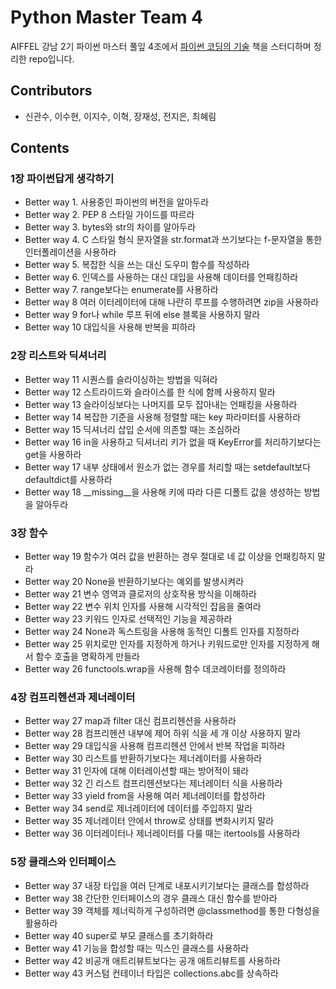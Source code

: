 # Python Master Team 4

AIFFEL 강남 2기 파이썬 마스터 풀잎 4조에서 <a href="https://www.gilbut.co.kr/book/view?bookcode=BN002890&keyword=%ED%8C%8C%EC%9D%B4%EC%8D%AC%20%EC%BD%94%EB%94%A9%EC%9D%98%20%EA%B8%B0%EC%88%A0&collection=GB_BOOK" target="_blank" rel="noopener noreferrer">파이썬 코딩의 기술</a> 책을 스터디하며 정리한 repo입니다.

## Contributors

- 신관수, 이수현, 이지수, 이혁, 장재성, 전지은, 최혜림

## Contents

### 1장 파이썬답게 생각하기

- Better way 1. 사용중인 파이썬의 버전을 알아두라
- Better way 2. PEP 8 스타일 가이드를 따르라
- Better way 3. bytes와 str의 차이를 알아두라
- Better way 4. C 스타일 형식 문자열을 str.format과 쓰기보다는 f-문자열을 통한 인터폴레이션을 사용하라
- Better way 5. 복잡한 식을 쓰는 대신 도우미 함수를 작성하라
- Better way 6. 인덱스를 사용하는 대신 대입을 사용해 데이터를 언패킹하라
- Better way 7. range보다는 enumerate를 사용하라
- Better way 8 여러 이터레이터에 대해 나란히 루프를 수행하려면 zip을 사용하라
- Better way 9 for나 while 루프 뒤에 else 블록을 사용하지 말라
- Better way 10 대입식을 사용해 반복을 피하라

### 2장 리스트와 딕셔너리

- Better way 11 시퀀스를 슬라이싱하는 방법을 익혀라
- Better way 12 스트라이드와 슬라이스를 한 식에 함께 사용하지 말라
- Better way 13 슬라이싱보다는 나머지를 모두 잡아내는 언패킹을 사용하라
- Better way 14 복잡한 기준을 사용해 정렬할 때는 key 파라미터를 사용하라
- Better way 15 딕셔너리 삽입 순서에 의존할 때는 조심하라
- Better way 16 in을 사용하고 딕셔너리 키가 없을 때 KeyError를 처리하기보다는 get을 사용하라
- Better way 17 내부 상태에서 원소가 없는 경우를 처리할 때는 setdefault보다 defaultdict를 사용하라
- Better way 18 __missing__을 사용해 키에 따라 다른 디폴트 값을 생성하는 방법을 알아두라

### 3장 함수

- Better way 19 함수가 여러 값을 반환하는 경우 절대로 네 값 이상을 언패킹하지 말라
- Better way 20 None을 반환하기보다는 예외를 발생시켜라
- Better way 21 변수 영역과 클로저의 상호작용 방식을 이해하라
- Better way 22 변수 위치 인자를 사용해 시각적인 잡음을 줄여라
- Better way 23 키워드 인자로 선택적인 기능을 제공하라
- Better way 24 None과 독스트링을 사용해 동적인 디폴트 인자를 지정하라
- Better way 25 위치로만 인자를 지정하게 하거나 키워드로만 인자를 지정하게 해서 함수 호출을 명확하게 만들라
- Better way 26 functools.wrap을 사용해 함수 데코레이터를 정의하라
 
### 4장 컴프리헨션과 제너레이터

- Better way 27 map과 filter 대신 컴프리헨션을 사용하라
- Better way 28 컴프리헨션 내부에 제어 하위 식을 세 개 이상 사용하지 말라
- Better way 29 대입식을 사용해 컴프리헨션 안에서 반복 작업을 피하라
- Better way 30 리스트를 반환하기보다는 제너레이터를 사용하라
- Better way 31 인자에 대해 이터레이션할 때는 방어적이 돼라
- Better way 32 긴 리스트 컴프리헨션보다는 제너레이터 식을 사용하라
- Better way 33 yield from을 사용해 여러 제너레이터를 합성하라
- Better way 34 send로 제너레이터에 데이터를 주입하지 말라
- Better way 35 제너레이터 안에서 throw로 상태를 변화시키지 말라
- Better way 36 이터레이터나 제너레이터를 다룰 때는 itertools를 사용하라
 
### 5장 클래스와 인터페이스

- Better way 37 내장 타입을 여러 단계로 내포시키기보다는 클래스를 합성하라
- Better way 38 간단한 인터페이스의 경우 클래스 대신 함수를 받아라
- Better way 39 객체를 제너릭하게 구성하려면 @classmethod를 통한 다형성을 활용하라
- Better way 40 super로 부모 클래스를 초기화하라
- Better way 41 기능을 합성할 때는 믹스인 클래스를 사용하라
- Better way 42 비공개 애트리뷰트보다는 공개 애트리뷰트를 사용하라
- Better way 43 커스텀 컨테이너 타입은 collections.abc를 상속하라
